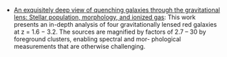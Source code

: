 
* [An exquisitely deep view of quenching galaxies through the gravitational lens: Stellar population, morphology, and ionized gas](https://arxiv.org/pdf/2106.08338.pdf): This work presents an in-depth analysis of four gravitationally lensed red galaxies at z = 1.6 − 3.2. The sources are magnified by factors of 2.7 – 30 by foreground clusters, enabling spectral and mor- phological measurements that are otherwise challenging. 
